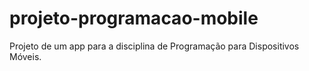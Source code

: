 # projeto-programacao-mobile
Projeto de um app para a disciplina de Programação para Dispositivos Móveis.
